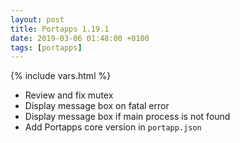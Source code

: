 ```yaml
---
layout: post
title: Portapps 1.19.1
date: 2019-03-06 01:48:00 +0100
tags: [portapps]
---
```

{% include vars.html %}

* Review and fix mutex
* Display message box on fatal error
* Display message box if main process is not found
* Add Portapps core version in `portapp.json`